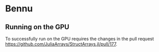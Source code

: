 # Bennu

## Running on the GPU

To successfully run on the GPU requires the changes in the pull request
<https://github.com/JuliaArrays/StructArrays.jl/pull/177>.
